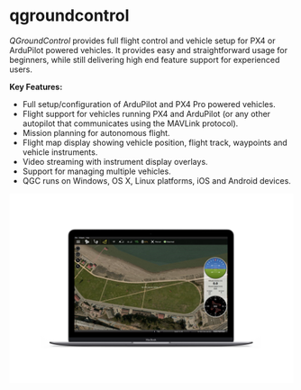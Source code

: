# qgroundcontrol

_QGroundControl_ provides full flight control and vehicle setup for PX4 or ArduPilot powered vehicles. It provides easy and straightforward usage for beginners, while still delivering high end feature support for experienced users.

**Key Features:**

* Full setup/configuration of ArduPilot and PX4 Pro powered vehicles.
* Flight support for vehicles running PX4 and ArduPilot \(or any other autopilot that communicates using the MAVLink protocol\).
* Mission planning for autonomous flight.
* Flight map display showing vehicle position, flight track, waypoints and vehicle instruments.
* Video streaming with instrument display overlays.
* Support for managing multiple vehicles.
* QGC runs on Windows, OS X, Linux platforms, iOS and Android devices.

![](https://github.com/drotek/Docs-Pixhawk3Pro/blob/master/images/mockupqgroundcountrol.png?raw=true)

